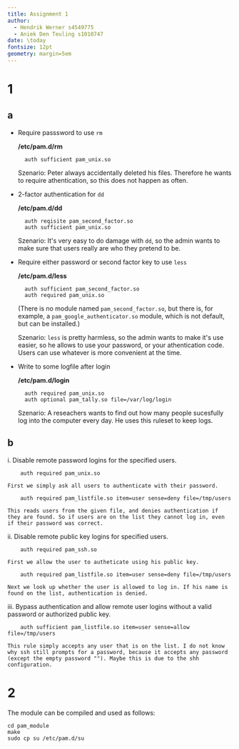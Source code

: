 ```yaml
---
title: Assignment 1
author:
  - Hendrik Werner s4549775
  - Aniek Den Teuling s1010747
date: \today
fontsize: 12pt
geometry: margin=5em
---
```


# 1
## a

* Require passsword to use `rm`

	**/etc/pam.d/rm**

		auth sufficient pam_unix.so

	Szenario: Peter always accidentally deleted his files. Therefore he wants to require athentication, so this does not happen as often.

* 2-factor authentication for `dd`

	**/etc/pam.d/dd**

		auth reqisite pam_second_factor.so
		auth sufficient pam_unix.so

	Szenario: It's very easy to do damage with `dd`, so the admin wants to make sure that users really are who they pretend to be.

* Require either password or second factor key to use `less`

	**/etc/pam.d/less**

		auth sufficient pam_second_factor.so
		auth required pam_unix.so

	(There is no module named `pam_second_factor.so`, but there is, for example, a `pam_google_authenticator.so` module, which is not default, but can be installed.)

	Szenario: `less` is pretty harmless, so the admin wants to make it's use easier, so he allows to use your password, or your athentication code. Users can use whatever is more convenient at the time.

* Write to some logfile after login

	**/etc/pam.d/login**

		auth required pam_unix.so
		auth optional pam_tally.so file=/var/log/login

	Szenario: A reseachers wants to find out how many people sucesfully log into the computer every day. He uses this ruleset to keep logs.

## b

i. Disable remote password logins for the specified users.

		auth required pam_unix.so

	First we simply ask all users to authenticate with their password.

		auth required pam_listfile.so item=user sense=deny file=/tmp/users

	This reads users from the given file, and denies authentication if they are found. So if users are on the list they cannot log in, even if their password was correct.

ii. Disable remote public key logins for specified users.

		auth required pam_ssh.so

	First we allow the user to autheticate using his public key.

		auth required pam_listfile.so item=user sense=deny file=/tmp/users

	Next we look up whether the user is allowed to log in. If his name is found on the list, authentication is denied.

iii.
	Bypass authentication and allow remote user logins without a valid password or authorized public key.

		auth sufficient pam_listfile.so item=user sense=allow file=/tmp/users

	This rule simply accepts any user that is on the list. I do not know why ssh still prompts for a password, because it accepts any password (except the empty password ""). Maybe this is due to the shh configuration.

# 2

The module can be compiled and used as follows:

```
cd pam_module
make
sudo cp su /etc/pam.d/su
```
